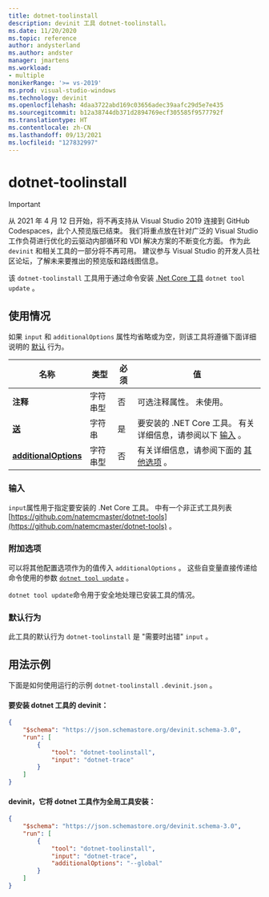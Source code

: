 ```yaml
---
title: dotnet-toolinstall
description: devinit 工具 dotnet-toolinstall。
ms.date: 11/20/2020
ms.topic: reference
author: andysterland
ms.author: andster
manager: jmartens
ms.workload:
- multiple
monikerRange: '>= vs-2019'
ms.prod: visual-studio-windows
ms.technology: devinit
ms.openlocfilehash: 4daa3722abd169c03656adec39aafc29d5e7e435
ms.sourcegitcommit: b12a38744db371d2894769ecf305585f9577792f
ms.translationtype: HT
ms.contentlocale: zh-CN
ms.lasthandoff: 09/13/2021
ms.locfileid: "127832997"
---
```

# <a name="dotnet-toolinstall"></a>dotnet-toolinstall

> [!IMPORTANT]
> 从 2021 年 4 月 12 日开始，将不再支持从 Visual Studio 2019 连接到 GitHub Codespaces，此个人预览版已结束。 我们将重点放在针对广泛的 Visual Studio 工作负荷进行优化的云驱动内部循环和 VDI 解决方案的不断变化方面。 作为此 `devinit` 和相关工具的一部分将不再可用。 建议参与 Visual Studio 的开发人员社区论坛，了解未来要推出的预览版和路线图信息。

该 `dotnet-toolinstall` 工具用于通过命令安装 [.Net Core 工具](https://dotnet.microsoft.com/) `dotnet tool update` 。

## <a name="usage"></a>使用情况

如果 `input` 和 `additionalOptions` 属性均省略或为空，则该工具将遵循下面详细说明的 [默认](#default-behavior) 行为。

| 名称                                             | 类型   | 必须 | 值                                                                 |
|--------------------------------------------------|--------|----------|-----------------------------------------------------------------------|
| **注释**                                     | 字符串型 | 否       | 可选注释属性。 未使用。                                 |
| [**送**](#input)                              | 字符串 | 是      | 要安装的 .NET Core 工具。 有关详细信息，请参阅以下 [输入](#input) 。 |
| [**additionalOptions**](#additional-options)     | 字符串型 | 否       | 有关详细信息，请参阅下面的 [其他选项](#additional-options) 。      |

### <a name="input"></a>输入

`input`属性用于指定要安装的 .Net Core 工具。 中有一个非正式工具列表 [https://github.com/natemcmaster/dotnet-tools](https://github.com/natemcmaster/dotnet-tools) 。

### <a name="additional-options"></a>附加选项

可以将其他配置选项作为的值传入 `additionalOptions` 。 这些自变量直接传递给命令使用的参数 [`dotnet tool update`](/dotnet/core/tools/global-tools#update-a-tool) 。

`dotnet tool update`命令用于安全地处理已安装工具的情况。

### <a name="default-behavior"></a>默认行为

此工具的默认行为 `dotnet-toolinstall` 是 "需要时出错" `input` 。

## <a name="example-usage"></a>用法示例
下面是如何使用运行的示例 `dotnet-toolinstall` `.devinit.json` 。

#### <a name="devinitjson-that-will-install-the-dotnet-trace-tool"></a>要安装 dotnet 工具的 devinit：
```json
{
    "$schema": "https://json.schemastore.org/devinit.schema-3.0",
    "run": [
        {
            "tool": "dotnet-toolinstall",
            "input": "dotnet-trace"
        }
    ]
}
```

#### <a name="devinitjson-that-will-install-the-dotnet-trace-tool-as-a-global-tool"></a>devinit，它将 dotnet 工具作为全局工具安装：
```json
{
    "$schema": "https://json.schemastore.org/devinit.schema-3.0",
    "run": [
        {
            "tool": "dotnet-toolinstall",
            "input": "dotnet-trace",
            "additionalOptions": "--global"
        }
    ]
}
```